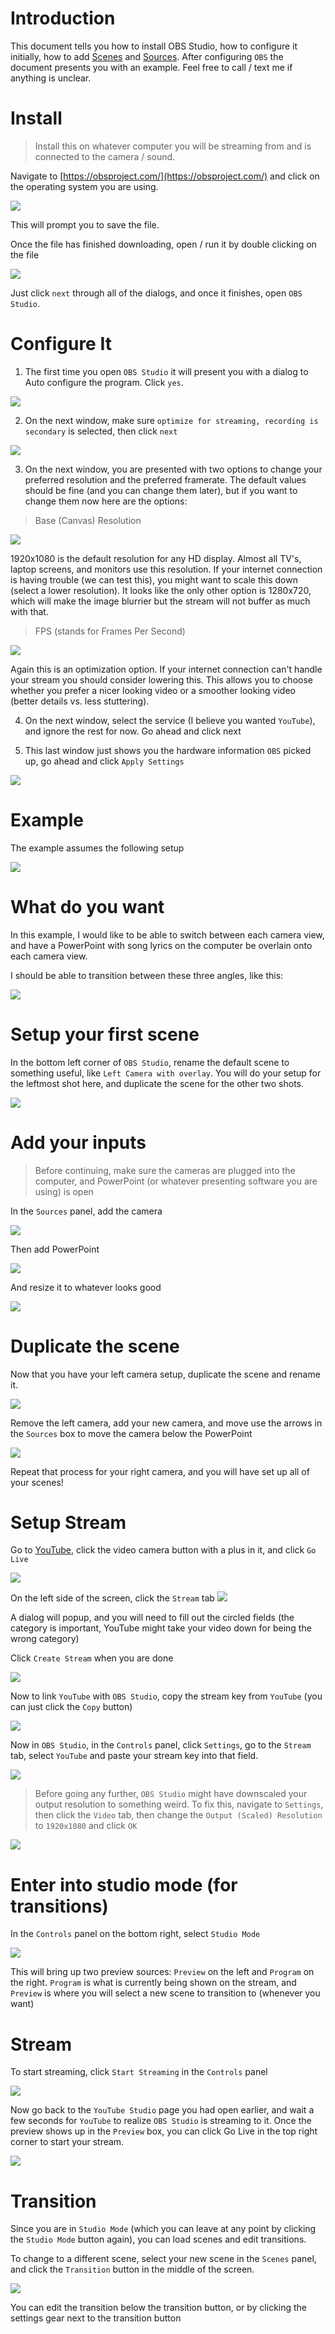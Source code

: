 # Introduction
This document tells you how to install OBS Studio, how to configure it initially, how to add [Scenes](#setup-scenes) and [Sources](#setup-input-devices-per-scene). After configuring `OBS` the document presents you with an example. Feel free to call / text me if anything is unclear.

# Install
> Install this on whatever computer you will be streaming from and is connected to the camera / sound.

Navigate to [https://obsproject.com/](https://obsproject.com/) and click on the operating system you are using.

![](obs-os.png)

This will prompt you to save the file.

Once the file has finished downloading, open / run it by double clicking on the file

![](obs-installer.png)

Just click `next` through all of the dialogs, and once it finishes, open `OBS Studio`.

# Configure It
1. The first time you open `OBS Studio` it will present you with a dialog to Auto configure the program. Click `yes`.

![](obs-install-wizard.png)

2. On the next window, make sure `optimize for streaming, recording is secondary` is selected, then click `next`

![](obs-install-optimize.png)

3. On the next window, you are presented with two options to change your preferred resolution and the preferred framerate. The default values should be fine (and you can change them later), but if you want to change them now here are the options:

> Base (Canvas) Resolution

![](obs-configure-resolution.png)

1920x1080 is the default resolution for any HD display. Almost all TV's, laptop screens, and monitors use this resolution. If your internet connection is having trouble (we can test this), you might want to scale this down (select a lower resolution). It looks like the only other option is 1280x720, which will make the image blurrier but the stream will not buffer as much with that.

> FPS (stands for Frames Per Second)

![](obs-configure-fps.png)

Again this is an optimization option. If your internet connection can't handle your stream you should consider lowering this. This allows you to choose whether you prefer a nicer looking video or a smoother looking video (better details vs. less stuttering). 

4. On the next window, select the service (I believe you wanted `YouTube`), and ignore the rest for now. Go ahead and click next

5. This last window just shows you the hardware information `OBS` picked up, go ahead and click `Apply Settings`

![](hardware-info.png)


# Example
The example assumes the following setup

![](diagram.png)

# What do you want
In this example, I would like to be able to switch between each camera view, and have a PowerPoint with song lyrics on the computer be overlain onto each camera view. 

I should be able to transition between these three angles, like this:

![](goal.png)

# Setup your first scene
In the bottom left corner of `OBS Studio`, rename the default scene to something useful, like `Left Camera with overlay`. You will do your setup for the leftmost shot here, and duplicate the scene for the other two shots.

![](rename-scene.gif)

# Add your inputs
> Before continuing, make sure the cameras are plugged into the computer, and PowerPoint (or whatever presenting software you are using) is open

In the `Sources` panel, add the camera

![](add-camera.gif)

Then add PowerPoint

![](add-powerpoint.gif)

And resize it to whatever looks good

![](resize-powerpoint.gif)

# Duplicate the scene
Now that you have your left camera setup, duplicate the scene and rename it.

![](duplicate-scene.gif)

Remove the left camera, add your new camera, and move use the arrows in the `Sources` box to move the camera below the PowerPoint

![](add-center-camera.gif)

Repeat that process for your right camera, and you will have set up all of your scenes!

# Setup Stream
Go to [YouTube](www.youtube.com), click the video camera button with a plus in it, and click `Go Live`

![](go-live.gif)

On the left side of the screen, click the `Stream` tab
![](youtube-stream.png)

A dialog will popup, and you will need to fill out the circled fields (the category is important, YouTube might take your video down for being the wrong category)

Click `Create Stream` when you are done

![](youtube-stream-setup.png)

Now to link `YouTube` with `OBS Studio`, copy the stream key from `YouTube` (you can just click the `Copy` button)

![](youtube-stream-copy.png)

Now in `OBS Studio`, in the `Controls` panel, click `Settings`, go to the `Stream` tab, select `YouTube` and paste your stream key into that field.

![](obs-stream-setup.gif)

> Before going any further, `OBS Studio` might have downscaled your output resolution to something weird. To fix this, navigate to `Settings`, then click the `Video` tab, then change the `Output (Scaled) Resolution` to `1920x1080` and click `OK`

![](obs-change-output-resolution.gif)

# Enter into studio mode (for transitions)
In the `Controls` panel on the bottom right, select `Studio Mode`

![](studio-mode-button.png)

This will bring up two preview sources: `Preview` on the left and `Program` on the right. `Program` is what is currently being shown on the stream, and `Preview` is where you will select a new scene to transition to (whenever you want)

# Stream
To start streaming, click `Start Streaming` in the `Controls` panel

![](stream.png)

Now go back to the `YouTube Studio` page you had open earlier, and wait a few seconds for `YouTube` to realize `OBS Studio` is streaming to it. Once the preview shows up in the `Preview` box, you can click Go Live in the top right corner to start your stream.

![](youtube-stream-go-live.png)

# Transition
Since you are in `Studio Mode` (which you can leave at any point by clicking the `Studio Mode` button again), you can load scenes and edit transitions.

To change to a different scene, select your new scene in the `Scenes` panel, and click the `Transition` button in the middle of the screen.

![](obs-transition.gif)

You can edit the transition below the transition button, or by clicking the settings gear next to the transition button